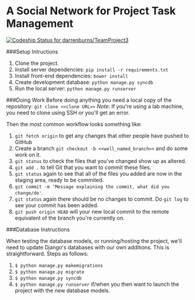 A Social Network for Project Task Management
============

[ ![Codeship Status for darrenburns/TeamProject3](https://codeship.com/projects/a9a382a0-4c1d-0132-f820-2ebd99ec2702/status)](https://codeship.com/projects/46976)

###Setup Intructions

1. Clone the project.
2. Install server dependencies: `pip install -r requirements.txt`
3. Install front-end dependencies: `bower install`
4. Create development database: `python manage.py syncdb`
5. Run the local server: `python manage.py runserver`

###Doing Work
Before doing anything you need a local copy of the repository:
`git clone <<clone URL>>`
*Note*: If you're using a lab machine, you need to clone using SSH or you'll get an error.


Then the most common workflow looks something like:

1. `git fetch origin` to get any changes that other people have pushed to GitHub
2. Create a branch `git checkout -b <<well_named_branch>>` and do some work on it.
3. `git status` to check the files that you've changed show up as altered.
4. `git add .` to tell Git that you want to commit these files.
5. `git status` again to see that all of the files you added are now in the staging area, ready to be commited.
6. `git commit -m 'Message explaining the commit, what did you change/do'`.
7. `git status` again there should be no changes to commit. Do `git log` to see your commit has been added.
8. `git push origin HEAD` will your new local commit to the remote equivalent of the branch you're currently on.

###Database Instructions

When testing the database models, or running/hosting the project, we'll need to update Django's databases with our own additions. 
This is straightforward. Steps as follows:

1. `$ python manage.py makemigrations`
2. `$ python manage.py migrate`
3. `$ python manage.py syncdb`
4. `$ python manage.py runserver` if/when you then want to launch the project with the new database models.
